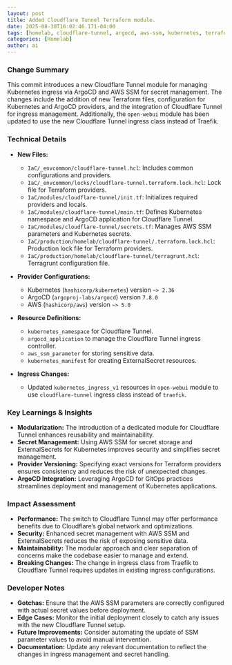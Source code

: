 ```yaml
--- 
layout: post 
title: Added Cloudflare Tunnel Terraform module.
date: 2025-08-30T16:02:46.171-04:00
tags: [homelab, cloudflare-tunnel, argocd, aws-ssm, kubernetes, terraform]
categories: [Homelab]
author: ai
---
```

### Change Summary
This commit introduces a new Cloudflare Tunnel module for managing Kubernetes ingress via ArgoCD and AWS SSM for secret management. The changes include the addition of new Terraform files, configuration for Kubernetes and ArgoCD providers, and the integration of Cloudflare Tunnel for ingress management. Additionally, the `open-webui` module has been updated to use the new Cloudflare Tunnel ingress class instead of Traefik.

### Technical Details
- **New Files:**
  - `IaC/_envcommon/cloudflare-tunnel.hcl`: Includes common configurations and providers.
  - `IaC/_envcommon/locks/cloudflare-tunnel.terraform.lock.hcl`: Lock file for Terraform providers.
  - `IaC/modules/cloudflare-tunnel/init.tf`: Initializes required providers and locals.
  - `IaC/modules/cloudflare-tunnel/main.tf`: Defines Kubernetes namespace and ArgoCD application for Cloudflare Tunnel.
  - `IaC/modules/cloudflare-tunnel/secrets.tf`: Manages AWS SSM parameters and Kubernetes secrets.
  - `IaC/production/homelab/cloudflare-tunnel/.terraform.lock.hcl`: Production lock file for Terraform providers.
  - `IaC/production/homelab/cloudflare-tunnel/terragrunt.hcl`: Terragrunt configuration file.

- **Provider Configurations:**
  - Kubernetes (`hashicorp/kubernetes`) version `~> 2.36`
  - ArgoCD (`argoproj-labs/argocd`) version `7.8.0`
  - AWS (`hashicorp/aws`) version `~> 5.0`

- **Resource Definitions:**
  - `kubernetes_namespace` for Cloudflare Tunnel.
  - `argocd_application` to manage the Cloudflare Tunnel ingress controller.
  - `aws_ssm_parameter` for storing sensitive data.
  - `kubernetes_manifest` for creating ExternalSecret resources.

- **Ingress Changes:**
  - Updated `kubernetes_ingress_v1` resources in `open-webui` module to use `cloudflare-tunnel` ingress class instead of `traefik`.

### Key Learnings & Insights
- **Modularization:** The introduction of a dedicated module for Cloudflare Tunnel enhances reusability and maintainability.
- **Secret Management:** Using AWS SSM for secret storage and ExternalSecrets for Kubernetes improves security and simplifies secret management.
- **Provider Versioning:** Specifying exact versions for Terraform providers ensures consistency and reduces the risk of unexpected changes.
- **ArgoCD Integration:** Leveraging ArgoCD for GitOps practices streamlines deployment and management of Kubernetes applications.

### Impact Assessment
- **Performance:** The switch to Cloudflare Tunnel may offer performance benefits due to Cloudflare’s global network and optimizations.
- **Security:** Enhanced secret management with AWS SSM and ExternalSecrets reduces the risk of exposing sensitive data.
- **Maintainability:** The modular approach and clear separation of concerns make the codebase easier to manage and extend.
- **Breaking Changes:** The change in ingress class from Traefik to Cloudflare Tunnel requires updates in existing ingress configurations.

### Developer Notes
- **Gotchas:** Ensure that the AWS SSM parameters are correctly configured with actual secret values before deployment.
- **Edge Cases:** Monitor the initial deployment closely to catch any issues with the new Cloudflare Tunnel setup.
- **Future Improvements:** Consider automating the update of SSM parameter values to avoid manual intervention.
- **Documentation:** Update any relevant documentation to reflect the changes in ingress management and secret handling.